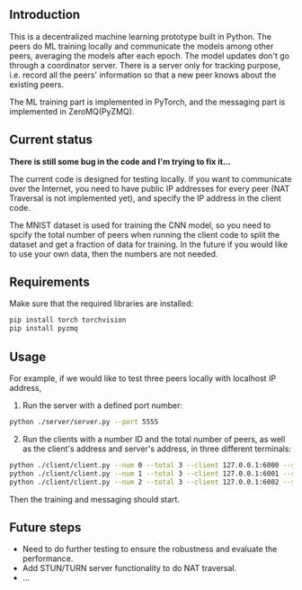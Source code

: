 ## Introduction

This is a decentralized machine learning prototype built in Python. The peers do ML training locally and communicate the models among other peers, averaging the models after each epoch. The model updates don't go through a coordinator server. There is a server only for tracking purpose, i.e. record all the peers' information so that a new peer knows about the existing peers.

The ML training part is implemented in PyTorch, and the messaging part is implemented in ZeroMQ(PyZMQ).

## Current status

**There is still some bug in the code and I'm trying to fix it...**

The current code is designed for testing locally. If you want to communicate over the Internet, you need to have public IP addresses for every peer (NAT Traversal is not implemented yet), and specify the IP address in the client code.

The MNIST dataset is used for training the CNN model, so you need to spcify the total number of peers when running the client code to split the dataset and get a fraction of data for training. In the future if you would like to use your own data, then the numbers are not needed.

## Requirements

Make sure that the required libraries are installed:
```Bash
pip install torch torchvision
pip install pyzmq
```

## Usage

For example, if we would like to test three peers locally with localhost IP address,

1. Run the server with a defined port number:

```Bash
python ./server/server.py --port 5555
```

2. Run the clients with a number ID and the total number of peers, as well as the client's address and server's address, in three different terminals:

```Bash
python ./client/client.py --num 0 --total 3 --client 127.0.0.1:6000 --server 127.0.0.1:5555
python ./client/client.py --num 1 --total 3 --client 127.0.0.1:6001 --server 127.0.0.1:5555
python ./client/client.py --num 2 --total 3 --client 127.0.0.1:6002 --server 127.0.0.1:5555
```

Then the training and messaging should start.

## Future steps
- Need to do further testing to ensure the robustness and evaluate the performance.
- Add STUN/TURN server functionality to do NAT traversal.
- ...